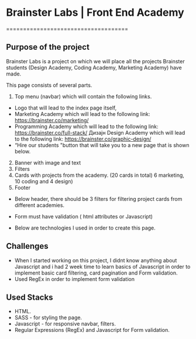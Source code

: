 # Brainster Labs | Front End Academy

====================================

## Purpose of the project

Brainster Labs is a project on which we will place all the projects Brainster students (Design Academy, Coding Academy, Marketing Academy) have made.

This page consists of several parts.

1. Top menu (navbar) which will contain the following links.

- Logo that will lead to the index page itself,
- Marketing Academy which will lead to the following link:
  https://brainster.co/marketing/
- Programming Academy which will lead to the following link:
  https://brainster.co/full-stack/
  Дизајн Design Academy which will lead to the following link:
  https://brainster.co/graphic-design/
- “Hire our students "button that will take you to a new page that is
  shown below.

2. Banner with image and text
3. Filters
4. Cards with projects from the academy. (20 cards in total) 6 marketing, 10 coding and 4 design)
5. Footer

- Below header, there should be 3 filters for filtering project cards from different academies.

- Form must have validation ( html attributes or Javascript)

- Below are technologies I used in order to create this page.

## Challenges

- When I started working on this project, I didnt know anything about Javascript and i had 2 week time to learn basics of Javascript in order to implement basic card filtering, card pagination and Form validation.
- Used RegEx in order to implement form validation

## Used Stacks

- HTML.
- SASS - for styling the page.
- Javascript - for responsive navbar, filters.
- Regular Expressions (RegEx) and Javascript for Form validation.
